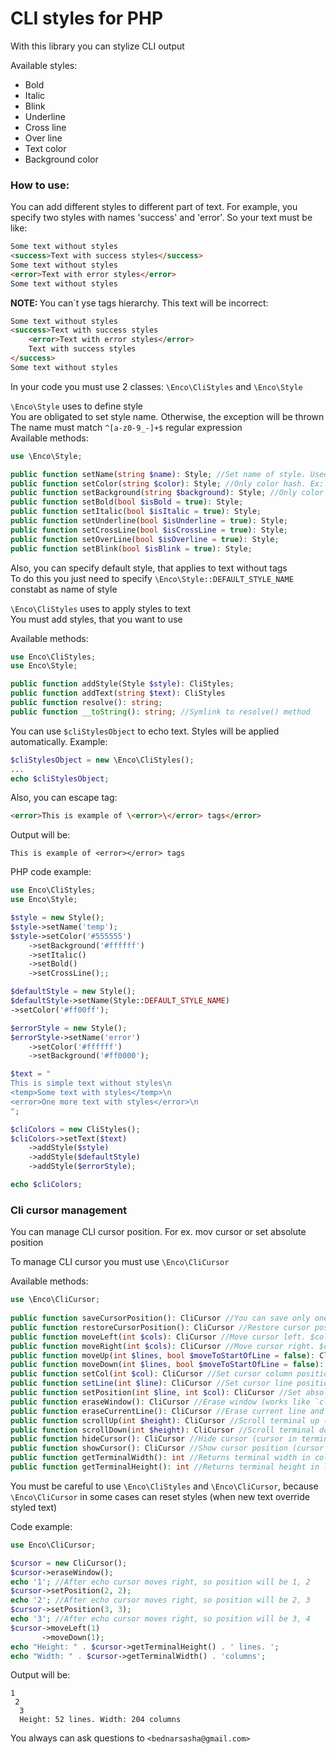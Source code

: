 # CLI styles for PHP

With this library you can stylize CLI output

Available styles:
* Bold
* Italic
* Blink
* Underline
* Cross line
* Over line
* Text color
* Background color

### How to use:

You can add different styles to different part of text. For example, you specify
two styles with names 'success' and 'error'. So your text
must be like:
```html
Some text without styles
<success>Text with success styles</success>
Some text without styles
<error>Text with error styles</error>
Some text without styles
```

<b>NOTE: </b> You can`t yse tags hierarchy. This text will be incorrect:
```html
Some text without styles
<success>Text with success styles
    <error>Text with error styles</error>
    Text with success styles
</success>
Some text without styles
```

In your code you must use 2 classes: `\Enco\CliStyles` and `\Enco\Style`<br>

`\Enco\Style` uses to define style<br>
You are obligated to set style name. Otherwise, the exception will be thrown<br>
The name must match `^[a-z0-9_-]+$` regular expression<br>
Available methods:
```php
use \Enco\Style;

public function setName(string $name): Style; //Set name of style. Used like html tags
public function setColor(string $color): Style; //Only color hash. Ex: #ff0024
public function setBackground(string $background): Style; //Only color hash. Ex: #ff0024
public function setBold(bool $isBold = true): Style;
public function setItalic(bool $isItalic = true): Style;
public function setUnderline(bool $isUnderline = true): Style;
public function setCrossLine(bool $isCrossLine = true): Style;
public function setOverLine(bool $isOverline = true): Style;
public function setBlink(bool $isBlink = true): Style;
```
Also, you can specify default style, that applies to text without tags<br>
To do this you just need to specify `\Enco\Style::DEFAULT_STYLE_NAME` constabt as name of style

`\Enco\CliStyles` uses to apply styles to text<br>
You must add styles, that you want to use

Available methods: 
```php
use Enco\CliStyles;
use Enco\Style;

public function addStyle(Style $style): CliStyles;
public function addText(string $text): CliStyles
public function resolve(): string;
public function __toString(): string; //Symlink to resolve() method
```

You can use ``$cliStylesObject`` to echo text. Styles will be applied automatically. Example: 
```php
$cliStylesObject = new \Enco\CliStyles();
...
echo $cliStylesObject;
```

Also, you can escape tag: 
```html
<error>This is example of \<error>\</error> tags</error>
```
Output will be:
```
This is example of <error></error> tags
```

PHP code example:
```php
use Enco\CliStyles;
use Enco\Style;

$style = new Style();
$style->setName('temp');
$style->setColor('#555555')
    ->setBackground('#ffffff')
    ->setItalic()
    ->setBold()
    ->setCrossLine();;

$defaultStyle = new Style();
$defaultStyle->setName(Style::DEFAULT_STYLE_NAME)
->setColor('#ff00ff');

$errorStyle = new Style();
$errorStyle->setName('error')
    ->setColor('#ffffff')
    ->setBackground('#ff0000');

$text = "
This is simple text without styles\n
<temp>Some text with styles</temp>\n
<error>One more text with styles</error>\n
";

$cliColors = new CliStyles();
$cliColors->setText($text)
    ->addStyle($style)
    ->addStyle($defaultStyle)
    ->addStyle($errorStyle);

echo $cliColors;
```

### Cli cursor management
You can manage CLI cursor position. For ex. mov cursor or set absolute position

To manage CLI cursor you must use ``\Enco\CliCursor``

Available methods:
```php
use \Enco\CliCursor;
    
public function saveCursorPosition(): CliCursor //You can save only one position
public function restoreCursorPosition(): CliCursor //Restore cursor position from saved one
public function moveLeft(int $cols): CliCursor //Move cursor left. $cols must be > 0
public function moveRight(int $cols): CliCursor //Move cursor right. $cols must be > 0
public function moveUp(int $lines, bool $moveToStartOfLine = false): CliCursor //Move cursor up. If $moveToStartOfLine = true -> also moves cursor to first column
public function moveDown(int $lines, bool $moveToStartOfLine = false): CliCursor // Move cursor down. If $moveToStartOfLine = true -> also moves cursor to first column
public function setCol(int $col): CliCursor //Set cursor column position (horizontal)
public function setLine(int $line): CliCursor //Set cursor line position (vertical)
public function setPosition(int $line, int $col): CliCursor //Set absolute cursor position in both directions
public function eraseWindow(): CliCursor //Erase window (works like `clear` in bash) and set position to 1;1
public function eraseCurrentLine(): CliCursor //Erase current line and set cursor position to start of line
public function scrollUp(int $height): CliCursor //Scroll terminal up (add new lines to header). $height must be > 0. Lines at bottom will be erased
public function scrollDown(int $height): CliCursor //Scroll terminal down (add new lines to bottom). $height must be > 0. Lines at header will be erased
public function hideCursor(): CliCursor //Hide cursor (cursor in terminal will be invisible, but still works)
public function showCursor(): CliCursor //Show cursor position (cursor blink in terminal)
public function getTerminalWidth(): int //Returns terminal width in cols
public function getTerminalHeight(): int //Returns terminal height in lines
```

You must be careful to use ``\Enco\CliStyles`` and ``\Enco\CliCursor``, because ``\Enco\CliCursor`` in some cases can reset styles (when new text override styled text)

Code example:
```php
use Enco\CliCursor;

$cursor = new CliCursor();
$cursor->eraseWindow();
echo '1'; //After echo cursor moves right, so position will be 1, 2
$cursor->setPosition(2, 2);
echo '2'; //After echo cursor moves right, so position will be 2, 3
$cursor->setPosition(3, 3);
echo '3'; //After echo cursor moves right, so position will be 3, 4
$cursor->moveLeft(1)
       ->moveDown(1);
echo "Height: " . $cursor->getTerminalHeight() . ' lines. ';
echo "Width: " . $cursor->getTerminalWidth() . 'columns';
```

Output will be:
```
1
 2
  3
  Height: 52 lines. Width: 204 columns
```

You always can ask questions to `<bednarsasha@gmail.com>`
